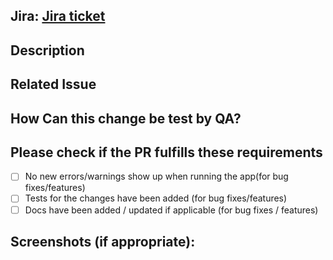 ## Jira: [Jira ticket](url)

## Description
<!--- Describe your changes in detail -->

## Related Issue
<!--- This project only accepts pull requests related to open issues -->
<!--- If suggesting a new feature or change, please discuss it in an issue first -->
<!--- If fixing a bug, there should be an issue describing it with steps to reproduce -->
<!--- Please link to the issue here: -->

## How Can this change be test by QA?
<!--- Please describe in detail how you tested your changes. -->
<!--- Include details of your testing environment, and the tests you ran to -->
<!--- see how your change affects other areas of the code, etc. -->

## Please check if the PR fulfills these requirements
- [ ] No new errors/warnings show up when running the app(for bug fixes/features)
- [ ] Tests for the changes have been added (for bug fixes/features)
- [ ] Docs have been added / updated if applicable (for bug fixes / features)

## Screenshots (if appropriate):